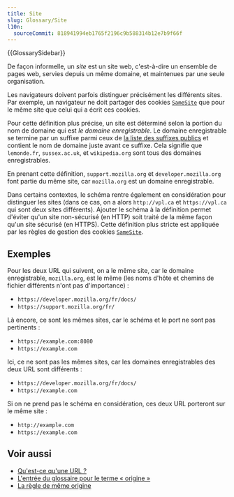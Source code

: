 ```yaml
---
title: Site
slug: Glossary/Site
l10n:
  sourceCommit: 818941994eb1765f2196c9b588314b12e7b9f66f
---
```


{{GlossarySidebar}}

De façon informelle, un _site_ est un site web, c'est-à-dire un ensemble de pages web, servies depuis un même domaine, et maintenues par une seule organisation.

Les navigateurs doivent parfois distinguer précisément les différents sites. Par exemple, un navigateur ne doit partager des cookies [`SameSite`](/fr/docs/Web/HTTP/Headers/Set-Cookie/SameSite) que pour le même site que celui qui a écrit ces cookies.

Pour cette définition plus précise, un site est déterminé selon la portion du nom de domaine qui est _le domaine enregistrable_. Le domaine enregistrable se termine par un suffixe parmi ceux de [la liste des suffixes publics](https://publicsuffix.org/list/) et contient le nom de domaine juste avant ce suffixe. Cela signifie que `lemonde.fr`, `sussex.ac.uk`, et `wikipedia.org` sont tous des domaines enregistrables.

En prenant cette définition, `support.mozilla.org` et `developer.mozilla.org` font partie du même site, car `mozilla.org` est un domaine enregistrable.

Dans certains contextes, le schéma rentre également en considération pour distinguer les sites (dans ce cas, on a alors `http://vpl.ca` et `https://vpl.ca` qui sont deux sites différents). Ajouter le schéma à la définition permet d'éviter qu'un site non-sécurisé (en HTTP) soit traité de la même façon qu'un site sécurisé (en HTTPS). Cette définition plus stricte est appliquée par les règles de gestion des cookies [`SameSite`](/fr/docs/Web/HTTP/Headers/Set-Cookie/SameSite).

## Exemples

Pour les deux URL qui suivent, on a le même site, car le domaine enregistrable, `mozilla.org`, est le même (les noms d'hôte et chemins de fichier différents n'ont pas d'importance)&nbsp;:

- `https://developer.mozilla.org/fr/docs/`
- `https://support.mozilla.org/fr/`

Là encore, ce sont les mêmes sites, car le schéma et le port ne sont pas pertinents&nbsp;:

- `https://example.com:8080`
- `https://example.com`

Ici, ce ne sont pas les mêmes sites, car les domaines enregistrables des deux URL sont différents&nbsp;:

- `https://developer.mozilla.org/fr/docs/`
- `https://example.com`

Si on ne prend pas le schéma en considération, ces deux URL porteront sur le même site&nbsp;:

- `http://example.com`
- `https://example.com`

## Voir aussi

- [Qu'est-ce qu'une URL&nbsp;?](/fr/docs/Learn/Common_questions/What_is_a_URL)
- [L'entrée du glossaire pour le terme «&nbsp;origine&nbsp;»](/fr/docs/Glossary/Origin)
- [La règle de même origine](/fr/docs/Web/Security/Same-origin_policy)
